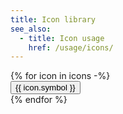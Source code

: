 ```yaml
---
title: Icon library
see_also:
  - title: Icon usage
    href: /usage/icons/
---
```


<div class="flex flex-wrap">
  {% for icon in icons -%}
    <div class="w-1/2 lg:w-1/3 mb-80">
      <div class="mx-28 no-underline text-center text-slate">
        <div class="flex justify-around mb-4">
          <sfgov-icon
            class="p-20 lg:p-60 xl:p-80 border-1 border-solid border-grey-2"
            width="28"
            height="28"
            symbol="{{ icon.symbol }}"
          ></sfgov-icon>
        </div>
        <clipboard-copy
          class="cursor-pointer block relative"
          value="{{ icon.symbol }}"
          data-copy-feedback="Name copied">
          <button
            class="cursor-pointer btn-block group py-4 relative border-0 bg-none hocus:bg-slate-1"
            aria-label="Copy &lsquo;{{ icon.symbol }}&rsquo; to the clipboard"
          >
            <div class="w-full text-slate-4 font-mono pl-20">{{ icon.symbol }}</div>
            <sfgov-icon
              symbol="clipboard"
              class="text-slate-3 invisible group-hocus:visible"
              width="20"
              height="16"
            ></sfgov-icon>
          </button>
        </clipboard-copy>
      </div>
    </div>
  {% endfor %}
</div>
